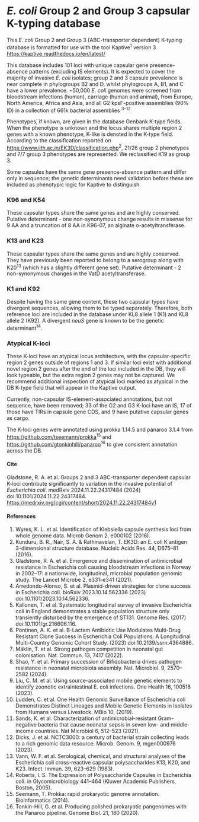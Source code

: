 # _E. coli_ Group 2 and Group 3 capsular K-typing database

This _E. coli_ Group 2 and Group 3 (ABC-transporter dependent) K-typing database is formatted for use with the tool Kaptive<sup>1</sup> version 3 https://kaptive.readthedocs.io/en/latest/

This database includes 101 loci with unique capsular gene presence-absence patterns (excluding IS elements). It is expected to cover the majority of invasive _E. coli_ isolates; group 2 and 3 capsule prevalence is near complete in phylogroups B2 and D, whilst phylogroups A, B1, and C have a lower prevalence. ~50,000 _E. coli_ genomes were screened from bloodstream infections (human), carriage (human and animal), from Europe, North America, Africa and Asia, and all G2 kpsF-positive assemblies (90% ID) in a collection of 661k bacterial assemblies <sup>3–12</sup>

Phenotypes, if known, are given in the database Genbank K-type fields. When the phenotype is unknown and the locus shares multiple region 2 genes with a known phenotype, K-like is denoted in the K-type field. According to the classification reported on https://www.iith.ac.in/EK3D/classification.php<sup>2</sup>, 21/26 group 2 phenotypes and 7/7 group 3 phenotypes are represented. We reclassified K19 as group 3.

Some capsules have the same gene presence-absence pattern and differ only in sequence; the genetic determinants need validation before these are included as phenotypic logic for Kaptive to distinguish.
###	K96 and K54
These capsular types share the same genes and are highly conserved.
Putative determinant - one non-synonymous change results in missense for 9 AA and a truncation of 8 AA in K96-07, an alginate o-acetyltransferase.
###	K13 and K23
These capsular types share the same genes and are highly conserved. They have previously been reported to belong to a serogroup along with K20<sup>13</sup> (which has a slightly different gene set).
Putative determinant - 2 non-synonymous changes in the VatD acetyltransferase.
###	K1 and K92
Despite having the same gene content, these two capsular types have divergent sequences, allowing them to be typed separately. Therefore, both reference loci are included in the database under KL8 allele 1 (K1) and KL8 allele 2 (K92). A divergent _neuS_ gene is known to be the genetic determinant<sup>14</sup>.
###	Atypical K-loci
These K-loci have an atypical locus architecture, with the capsular-specific region 2 genes outside of regions 1 and 3. If similar loci exist with additional novel region 2 genes after the end of the loci included in the DB, they will look typeable, but the extra region 2 genes may not be captured. We recommend additional inspection of atypical loci marked as atypical in the DB K-type field that will appear in the Kaptive output. 

Currently, non-capsular IS-element-associated annotations, but not sequence, have been removed; 33 of the G2 and G3 K-loci have an IS, 17 of those have TIRs in capsule gene CDS, and 9 have putative capsular genes as cargo.

The K-loci genes were annotated using prokka 1.14.5 and panaroo 3.1.4 from https://github.com/tseemann/prokka<sup>15</sup> and https://github.com/gtonkinhill/panaroo<sup>16</sup> to give consistent annotation across the DB.

#### Cite
Gladstone, R. A. et al. Groups 2 and 3 ABC-transporter dependent capsular K-loci contribute significantly to variation in the invasive potential of _Escherichia coli_. medRxiv 2024.11.22.24317484 (2024) doi:10.1101/2024.11.22.24317484.
https://medrxiv.org/cgi/content/short/2024.11.22.24317484v1 

#### References
1.	Wyres, K. L. et al. Identification of Klebsiella capsule synthesis loci from whole genome data. Microb Genom 2, e000102 (2016).
2.	Kunduru, B. R., Nair, S. A. & Rathinavelan, T. EK3D: an E. coli K antigen 3-dimensional structure database. Nucleic Acids Res. 44, D675–81 (2016).
3.	Gladstone, R. A. et al. Emergence and dissemination of antimicrobial resistance in Escherichia coli causing bloodstream infections in Norway in 2002–17: a nationwide, longitudinal, microbial population genomic study. The Lancet Microbe 2, e331–e341 (2021).
4.	Arredondo-Alonso, S. et al. Plasmid-driven strategies for clone success in Escherichia coli. bioRxiv 2023.10.14.562336 (2023) doi:10.1101/2023.10.14.562336.
5.	Kallonen, T. et al. Systematic longitudinal survey of invasive Escherichia coli in England demonstrates a stable population structure only transiently disturbed by the emergence of ST131. Genome Res. (2017) doi:10.1101/gr.216606.116.
6.	Pöntinen, A. K. et al. Β-Lactam Antibiotic Use Modulates Multi-Drug Resistant Clone Success in Escherichia Coli Populations: A Longitudinal Multi-Country Genomic Cohort Study. (2023) doi:10.2139/ssrn.4364886.
7.	Mäklin, T. et al. Strong pathogen competition in neonatal gut colonisation. Nat. Commun. 13, 7417 (2022).
8.	Shao, Y. et al. Primary succession of Bifidobacteria drives pathogen resistance in neonatal microbiota assembly. Nat. Microbiol. 9, 2570–2582 (2024).
9.	Liu, C. M. et al. Using source-associated mobile genetic elements to identify zoonotic extraintestinal E. coli infections. One Health 16, 100518 (2023).
10.	Ludden, C. et al. One Health Genomic Surveillance of Escherichia coli Demonstrates Distinct Lineages and Mobile Genetic Elements in Isolates from Humans versus Livestock. MBio 10, (2019).
11.	Sands, K. et al. Characterization of antimicrobial-resistant Gram-negative bacteria that cause neonatal sepsis in seven low- and middle-income countries. Nat Microbiol 6, 512–523 (2021).
12.	Dicks, J. et al. NCTC3000: a century of bacterial strain collecting leads to a rich genomic data resource. Microb. Genom. 9, mgen000976 (2023).
13.	Vann, W. F. et al. Serological, chemical, and structural analyses of the Escherichia coli cross-reactive capsular polysaccharides K13, K20, and K23. Infect. Immun. 39, 623–629 (1983).
14.	Roberts, I. S. The Expression of Polysaccharide Capsules in Escherichia coli. in Glycomicrobiology 441–464 (Kluwer Academic Publishers, Boston, 2005).
15.	Seemann, T. Prokka: rapid prokaryotic genome annotation. Bioinformatics (2014).
16.	Tonkin-Hill, G. et al. Producing polished prokaryotic pangenomes with the Panaroo pipeline. Genome Biol. 21, 180 (2020).
